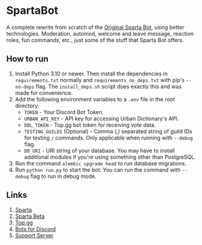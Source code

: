 # SpartaBot

A complete rewrite from scratch of the [Original Sparta Bot](https://github.com/SpartaDevTeam/Old-Sparta-Bot), using better technologies.
Moderation, automod, welcome and leave message, reaction roles, fun commands, etc., just some of the stuff that Sparta Bot offers.

## How to run

1. Install Python 3.10 or newer. Then install the dependencies in `requirements.txt` normally and `requirements_no_deps.txt` with pip's `--no-deps` flag. The `install_deps.sh` script does exactly this and was made for convenience.
2. Add the following environment variables to a `.env` file in the root directory:
    - `TOKEN` - Your Discord Bot Token.
    - `URBAN_API_KEY` - API key for accessing Urban Dictionary's API.
    - `DBL_TOKEN` - Top.gg bot token for receiving vote data.
    - `TESTING_GUILDS` (Optional) - Comma (,) separated string of guild IDs for testing `/` commands. Only applicable when running with `--debug` flag.
    - `DB_URI` - URI string of your database. You may have to install additional modules if you're using something other than PostgreSQL.
3. Run the command `alembic upgrade head` to run database migrations.
4. Run `python run.py` to start the bot. You can run the command with `--debug` flag to run in debug mode.

## Links

1. [Sparta](https://discord.com/api/oauth2/authorize?client_id=731763013417435247&permissions=8&scope=bot%20applications.commands)
2. [Sparta Beta](https://discord.com/api/oauth2/authorize?client_id=775798822844629013&permissions=8&scope=applications.commands%20bot)
3. [Top.gg](https://top.gg/bot/731763013417435247)
4. [Bots for Discord](https://botsfordiscord.com/bot/731763013417435247)
5. [Support Server](https://discord.gg/RrVY4bP)

